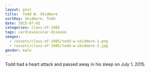 ```yaml
---
layout: post
title:  Todd W. Skidmore
sortKey: Skidmore, Todd
date: 2015-07-01
categories: class-of-1985
tags: cardiovascular-disease
images:
  - /assets/class-of-1985/todd-w-skidmore-1.png
  - /assets/class-of-1985/todd-w-skidmore-2.jpg
gender: male
---
```

Todd had a heart attack and passed away in his sleep on July 1, 2015.
